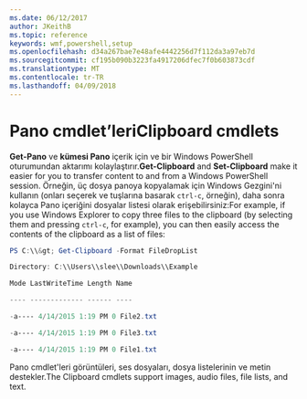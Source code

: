 ```yaml
---
ms.date: 06/12/2017
author: JKeithB
ms.topic: reference
keywords: wmf,powershell,setup
ms.openlocfilehash: d34a267bae7e48afe4442256d7f112da3a97eb7d
ms.sourcegitcommit: cf195b090b3223fa4917206dfec7f0b603873cdf
ms.translationtype: MT
ms.contentlocale: tr-TR
ms.lasthandoff: 04/09/2018
---
```

# <a name="clipboard-cmdlets"></a><span data-ttu-id="a1460-102">Pano cmdlet’leri</span><span class="sxs-lookup"><span data-stu-id="a1460-102">Clipboard cmdlets</span></span>
<span data-ttu-id="a1460-103">**Get-Pano** ve **kümesi Pano** içerik için ve bir Windows PowerShell oturumundan aktarımı kolaylaştırır.</span><span class="sxs-lookup"><span data-stu-id="a1460-103">**Get-Clipboard** and **Set-Clipboard** make it easier for you to transfer content to and from a Windows PowerShell session.</span></span> <span data-ttu-id="a1460-104">Örneğin, üç dosya panoya kopyalamak için Windows Gezgini'ni kullanın (onları seçerek ve tuşlarına basarak `ctrl-c`, örneğin), daha sonra kolayca Pano içeriğini dosyalar listesi olarak erişebilirsiniz:</span><span class="sxs-lookup"><span data-stu-id="a1460-104">For example, if you use Windows Explorer to copy three files to the clipboard (by selecting them and pressing `ctrl-c`, for example), you can then easily access the contents of the clipboard as a list of files:</span></span>

```powershell
PS C:\\&gt; Get-Clipboard -Format FileDropList

Directory: C:\\Users\\slee\\Downloads\\Example

Mode LastWriteTime Length Name

---- ------------- ------ ----

-a---- 4/14/2015 1:19 PM 0 File2.txt

-a---- 4/14/2015 1:19 PM 0 File3.txt

-a---- 4/14/2015 1:19 PM 0 File1.txt
```


<span data-ttu-id="a1460-105">Pano cmdlet'leri görüntüleri, ses dosyaları, dosya listelerinin ve metin destekler.</span><span class="sxs-lookup"><span data-stu-id="a1460-105">The Clipboard cmdlets support images, audio files, file lists, and text.</span></span>